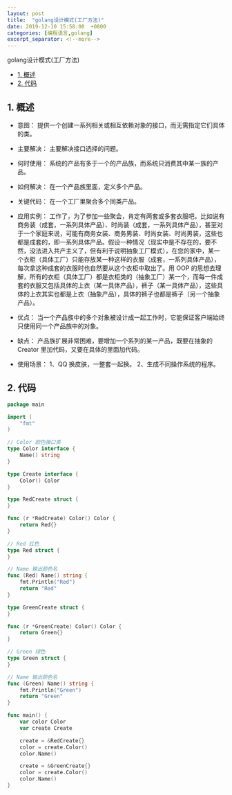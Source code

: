 ```yaml
---
layout: post
title:  "golang设计模式(工厂方法)"
date: 2019-12-10 15:58:00  +0800
categories: [编程语言,golang]
excerpt_separator: <!--more-->
---
```

golang设计模式(工厂方法)
<!--more-->

<!-- @import "[TOC]" {cmd="toc" depthFrom=1 depthTo=6 orderedList=false} -->

<!-- code_chunk_output -->

- [1. 概述](#1-概述)
- [2. 代码](#2-代码)

<!-- /code_chunk_output -->


## 1. 概述

* 意图：
提供一个创建一系列相关或相互依赖对象的接口，而无需指定它们具体的类。

* 主要解决：
主要解决接口选择的问题。

* 何时使用：
系统的产品有多于一个的产品族，而系统只消费其中某一族的产品。

* 如何解决：
在一个产品族里面，定义多个产品。

* 关键代码：
在一个工厂里聚合多个同类产品。

* 应用实例：
工作了，为了参加一些聚会，肯定有两套或多套衣服吧，比如说有商务装（成套，一系列具体产品）、时尚装（成套，一系列具体产品），甚至对于一个家庭来说，可能有商务女装、商务男装、时尚女装、时尚男装，这些也都是成套的，即一系列具体产品。假设一种情况（现实中是不存在的，要不然，没法进入共产主义了，但有利于说明抽象工厂模式），在您的家中，某一个衣柜（具体工厂）只能存放某一种这样的衣服（成套，一系列具体产品），每次拿这种成套的衣服时也自然要从这个衣柜中取出了。用 OOP 的思想去理解，所有的衣柜（具体工厂）都是衣柜类的（抽象工厂）某一个，而每一件成套的衣服又包括具体的上衣（某一具体产品），裤子（某一具体产品），这些具体的上衣其实也都是上衣（抽象产品），具体的裤子也都是裤子（另一个抽象产品）。

* 优点：
当一个产品族中的多个对象被设计成一起工作时，它能保证客户端始终只使用同一个产品族中的对象。

* 缺点：
产品族扩展非常困难，要增加一个系列的某一产品，既要在抽象的 Creator 里加代码，又要在具体的里面加代码。

* 使用场景： 
1、QQ 换皮肤，一整套一起换。 
2、生成不同操作系统的程序。

## 2. 代码

```go
package main

import (
	"fmt"
)

// Color 颜色接口类
type Color interface {
	Name() string
}

type Create interface {
	Color() Color
}

type RedCreate struct {
}

func (r *RedCreate) Color() Color {
	return Red{}
}

// Red 红色
type Red struct {
}

// Name 输出颜色名
func (Red) Name() string {
	fmt.Println("Red")
	return "Red"
}

type GreenCreate struct {
}

func (r *GreenCreate) Color() Color {
	return Green{}
}

// Green 绿色
type Green struct {
}

// Name 输出颜色名
func (Green) Name() string {
	fmt.Println("Green")
	return "Green"
}

func main() {
	var color Color
	var create Create

	create = &RedCreate{}
	color = create.Color()
	color.Name()

	create = &GreenCreate{}
	color = create.Color()
	color.Name()
}

```